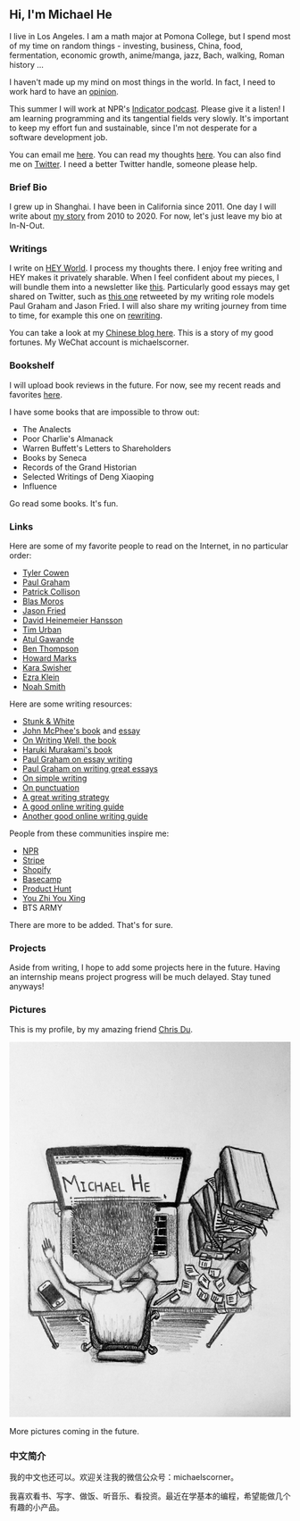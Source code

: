 ## Hi, I'm Michael He

I live in Los Angeles. I am a math major at Pomona College, but I spend most of my time on random things - investing, business, China, food, fermentation, economic growth, anime/manga, jazz, Bach, walking, Roman history ...

I haven't made up my mind on most things in the world. In fact, I need to work hard to have an [opinion](https://fs.blog/2013/04/the-work-required-to-have-an-opinion/).

This summer I will work at NPR's [Indicator podcast](https://www.npr.org/podcasts/510325/the-indicator-from-planet-money). Please give it a listen! I am learning programming and its tangential fields very slowly. It's important to keep my effort fun and sustainable, since I'm not desperate for a software development job.

You can email me [here](mailto:michaelhe@hey.com).
You can read my thoughts [here](https://world.hey.com/michaelhe/).
You can also find me on [Twitter](https://twitter.com/hi_michaelh). I need a better Twitter handle, someone please help.

### Brief Bio

I grew up in Shanghai. I have been in California since 2011. One day I will write about [my story](https://twitter.com/patrickc/status/1025089196292157440?lang=en) from 2010 to 2020. For now, let's just leave my bio at In-N-Out.

### Writings

I write on [HEY World](https://world.hey.com/michaelhe/). I process my thoughts there. I enjoy free writing and HEY makes it privately sharable. When I feel confident about my pieces, I will bundle them into a newsletter like [this](https://world.hey.com/michaelhe/28-days-later-b7ca0493). Particularly good essays may get shared on Twitter, such as [this one](https://world.hey.com/michaelhe/why-kids-hate-writing-0df7b6ad) retweeted by my writing role models Paul Graham and Jason Fried. I will also share my writing journey from time to time, for example this one on [rewriting](https://world.hey.com/michaelhe/start-rewriting-bc92144b).

You can take a look at my [Chinese blog here](https://mp.weixin.qq.com/s/cQC_9Z_Jj_e2i0Uhuiazbw). This is a story of my good fortunes. My WeChat account is michaelscorner.

### Bookshelf

I will upload book reviews in the future. For now, see my recent reads and favorites [here](https://www.zeneca.io/michaelhe).

I have some books that are impossible to throw out:
* The Analects
* Poor Charlie's Almanack
* Warren Buffett's Letters to Shareholders
* Books by Seneca
* Records of the Grand Historian
* Selected Writings of Deng Xiaoping
* Influence

Go read some books. It's fun.

### Links

Here are some of my favorite people to read on the Internet, in no particular order:
* [Tyler Cowen](https://marginalrevolution.com/)
* [Paul Graham](http://paulgraham.com/articles.html)
* [Patrick Collison](https://patrickcollison.com/)
* [Blas Moros](https://blas.com/)
* [Jason Fried](https://world.hey.com/jason)
* [David Heinemeier Hansson](https://world.hey.com/dhh)
* [Tim Urban](https://waitbutwhy.com/)
* [Atul Gawande](http://atulgawande.com/articles/)
* [Ben Thompson](https://stratechery.com/)
* [Howard Marks](https://www.oaktreecapital.com/insights/howard-marks-memos/)
* [Kara Swisher](https://www.nytimes.com/column/kara-swisher)
* [Ezra Klein](https://www.nytimes.com/by/ezra-klein)
* [Noah Smith](https://noahpinion.substack.com/)

Here are some writing resources:
* [Stunk & White](http://www.jlakes.org/ch/web/The-elements-of-style.pdf)
* [John McPhee's book](https://www.amazon.com/Draft-No-4-Writing-Process/dp/0374142742) and [essay](https://www.newyorker.com/magazine/2013/04/29/draft-no-4)
* [On Writing Well, the book](https://www.amazon.com/Writing-Well-Classic-Guide-Nonfiction/dp/0060891548)
* [Haruki Murakami's book](https://www.amazon.com/What-Talk-About-When-Running/dp/0307389839)
* [Paul Graham on essay writing](http://paulgraham.com/essay.html)
* [Paul Graham on writing great essays](http://paulgraham.com/useful.html)
* [On simple writing](http://paulgraham.com/simply.html)
* [On punctuation](https://www.julian.com/blog/punctuation)
* [A great writing strategy](http://paulgraham.com/talk.html)
* [A good online writing guide](https://perell.com/essay/the-ultimate-guide-to-writing-online/)
* [Another good online writing guide](https://www.collaborativefund.com/blog/writing/)

People from these communities inspire me:
* [NPR](https://www.npr.org/)
* [Stripe](https://stripe.com/)
* [Shopify](https://www.shopify.com/)
* [Basecamp](https://basecamp.com/)
* [Product Hunt](https://www.producthunt.com/)
* [You Zhi You Xing](https://youzhiyouxing.cn/)
* BTS ARMY

There are more to be added. That's for sure.

### Projects

Aside from writing, I hope to add some projects here in the future. Having an internship means project progress will be much delayed. Stay tuned anyways!

### Pictures

This is my profile, by my amazing friend [Chris Du](https://chrisdu.me/).

![Image of Michael](https://github.com/himichaelh/himichaelh.github.io/blob/main/michael_he.jpeg?raw=true)

More pictures coming in the future.

### 中文简介

我的中文也还可以。欢迎关注我的微信公众号：michaelscorner。

我喜欢看书、写字、做饭、听音乐、看投资。最近在学基本的编程，希望能做几个有趣的小产品。
